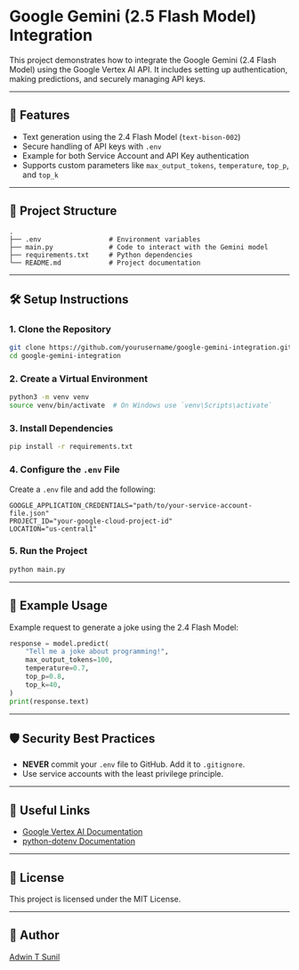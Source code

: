 # Google Gemini (2.5 Flash Model) Integration

This project demonstrates how to integrate the Google Gemini (2.4 Flash Model) using the Google Vertex AI API. It includes setting up authentication, making predictions, and securely managing API keys.

---

## 🚀 Features
- Text generation using the 2.4 Flash Model (`text-bison-002`)
- Secure handling of API keys with `.env`
- Example for both Service Account and API Key authentication
- Supports custom parameters like `max_output_tokens`, `temperature`, `top_p`, and `top_k`

---

## 📂 Project Structure
```
.
├── .env                 # Environment variables
├── main.py              # Code to interact with the Gemini model
├── requirements.txt     # Python dependencies
└── README.md            # Project documentation
```

---

## 🛠️ Setup Instructions

### 1. Clone the Repository
```bash
git clone https://github.com/yourusername/google-gemini-integration.git
cd google-gemini-integration
```

### 2. Create a Virtual Environment
```bash
python3 -m venv venv
source venv/bin/activate  # On Windows use `venv\Scripts\activate`
```

### 3. Install Dependencies
```bash
pip install -r requirements.txt
```

### 4. Configure the `.env` File
Create a `.env` file and add the following:
```plaintext
GOOGLE_APPLICATION_CREDENTIALS="path/to/your-service-account-file.json"
PROJECT_ID="your-google-cloud-project-id"
LOCATION="us-central1"
```

### 5. Run the Project
```bash
python main.py
```

---

## 🧬 Example Usage
Example request to generate a joke using the 2.4 Flash Model:
```python
response = model.predict(
    "Tell me a joke about programming!",
    max_output_tokens=100,
    temperature=0.7,
    top_p=0.8,
    top_k=40,
)
print(response.text)
```

---

## 🛡️ Security Best Practices
- **NEVER** commit your `.env` file to GitHub. Add it to `.gitignore`.
- Use service accounts with the least privilege principle.

---

## 🔗 Useful Links
- [Google Vertex AI Documentation](https://cloud.google.com/vertex-ai)
- [python-dotenv Documentation](https://pypi.org/project/python-dotenv/)

---

## 📜 License
This project is licensed under the MIT License.

---

## 👤 Author
[Adwin T Sunil](https://github.com/yourusername)

